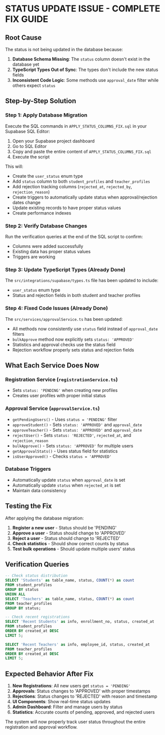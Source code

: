 # STATUS UPDATE ISSUE - COMPLETE FIX GUIDE

## Root Cause
The status is not being updated in the database because:

1. **Database Schema Missing**: The `status` column doesn't exist in the database yet
2. **TypeScript Types Out of Sync**: The types don't include the new status fields
3. **Inconsistent Code Logic**: Some methods use `approval_date` filter while others expect `status`

## Step-by-Step Solution

### Step 1: Apply Database Migration
Execute the SQL commands in `APPLY_STATUS_COLUMNS_FIX.sql` in your Supabase SQL Editor:

1. Open your Supabase project dashboard
2. Go to SQL Editor
3. Copy and paste the entire content of `APPLY_STATUS_COLUMNS_FIX.sql`
4. Execute the script

This will:
- Create the `user_status` enum type
- Add `status` column to both `student_profiles` and `teacher_profiles`
- Add rejection tracking columns (`rejected_at`, `rejected_by`, `rejection_reason`)
- Create triggers to automatically update status when approval/rejection dates change
- Update existing records to have proper status values
- Create performance indexes

### Step 2: Verify Database Changes
Run the verification queries at the end of the SQL script to confirm:
- Columns were added successfully
- Existing data has proper status values
- Triggers are working

### Step 3: Update TypeScript Types (Already Done)
The `src/integrations/supabase/types.ts` file has been updated to include:
- `user_status` enum type
- Status and rejection fields in both student and teacher profiles

### Step 4: Fixed Code Issues (Already Done)
The `src/services/approvalService.ts` has been updated:
- All methods now consistently use `status` field instead of `approval_date` filters
- `bulkApprove` method now explicitly sets `status: 'APPROVED'`
- Statistics and approval checks use the status field
- Rejection workflow properly sets status and rejection fields

## What Each Service Does Now

### Registration Service (`registrationService.ts`)
- Sets `status: 'PENDING'` when creating new profiles
- Creates user profiles with proper initial status

### Approval Service (`approvalService.ts`)
- `getPendingUsers()` - Uses `status = 'PENDING'` filter
- `approveStudent()` - Sets `status: 'APPROVED'` and `approval_date`
- `approveTeacher()` - Sets `status: 'APPROVED'` and `approval_date`
- `rejectUser()` - Sets `status: 'REJECTED'`, `rejected_at`, and `rejection_reason`
- `bulkApprove()` - Sets `status: 'APPROVED'` for multiple users
- `getApprovalStats()` - Uses status field for statistics
- `isUserApproved()` - Checks `status = 'APPROVED'`

### Database Triggers
- Automatically update `status` when `approval_date` is set
- Automatically update `status` when `rejected_at` is set
- Maintain data consistency

## Testing the Fix

After applying the database migration:

1. **Register a new user** - Status should be 'PENDING'
2. **Approve a user** - Status should change to 'APPROVED'
3. **Reject a user** - Status should change to 'REJECTED'
4. **Check statistics** - Should show correct counts by status
5. **Test bulk operations** - Should update multiple users' status

## Verification Queries

```sql
-- Check status distribution
SELECT 'Students' as table_name, status, COUNT(*) as count
FROM student_profiles 
GROUP BY status
UNION ALL
SELECT 'Teachers' as table_name, status, COUNT(*) as count
FROM teacher_profiles 
GROUP BY status;

-- Check recent registrations
SELECT 'Recent Students' as info, enrollment_no, status, created_at
FROM student_profiles 
ORDER BY created_at DESC 
LIMIT 5;

SELECT 'Recent Teachers' as info, employee_id, status, created_at
FROM teacher_profiles 
ORDER BY created_at DESC 
LIMIT 5;
```

## Expected Behavior After Fix

1. **New Registrations**: All new users get `status = 'PENDING'`
2. **Approvals**: Status changes to 'APPROVED' with proper timestamps
3. **Rejections**: Status changes to 'REJECTED' with reason and timestamp
4. **UI Components**: Show real-time status updates
5. **Admin Dashboard**: Filter and manage users by status
6. **Statistics**: Accurate counts of pending, approved, and rejected users

The system will now properly track user status throughout the entire registration and approval workflow.
